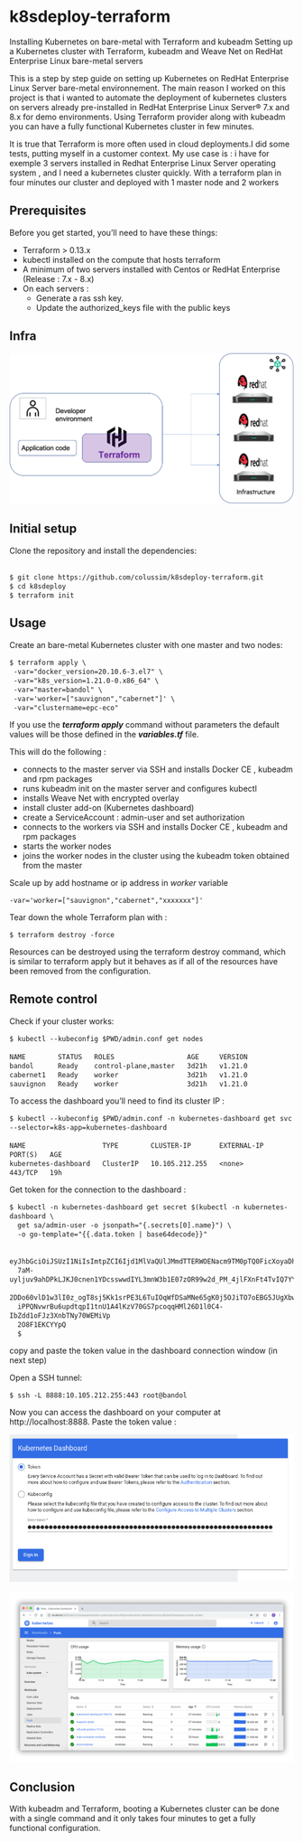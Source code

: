 # k8sdeploy-terraform
Installing Kubernetes on bare-metal with Terraform and kubeadm
Setting up a Kubernetes cluster with Terraform, kubeadm and Weave Net on RedHat Enterprise Linux bare-metal servers

This is a step by step guide on setting up Kubernetes on RedHat Enterprise Linux Server bare-metal environnement. The main reason I worked on this project is that i wanted to automate the deployment of kubernetes clusters on servers already pre-installed in RedHat Enterprise Linux Server® 7.x and 8.x for demo environments. Using Terraform provider along with kubeadm you can have a fully functional Kubernetes cluster in few minutes.

It is true that Terraform is more often used in cloud deployments.I did some tests, putting myself in a customer context.
My use case is : i have for exemple 3 servers installed in Redhat Enterprise Linux Server operating system , and I need a kubernetes cluster quickly.
With a terraform plan in four minutes our cluster and deployed with 1 master node and 2 workers

## Prerequisites

Before you get started, you’ll need to have these things:
* Terraform > 0.13.x
* kubectl installed on the compute that hosts terraform
* A minimum of two servers installed with Centos or RedHat Enterprise (Release : 7.x - 8.x)
* On each servers :
  * Generate a ras ssh key.
  * Update the authorized_keys file with the public keys

## Infra
![infra, the Kubernetes infra](images/infra.png)

## Initial setup

Clone the repository and install the dependencies:

```

$ git clone https://github.com/colussim/k8sdeploy-terraform.git
$ cd k8sdeploy
$ terraform init

```

## Usage

Create an bare-metal Kubernetes cluster with one master and two nodes:

```
$ terraform apply \
 -var="docker_version=20.10.6-3.el7" \
 -var="k8s_version=1.21.0-0.x86_64" \
 -var="master=bandol" \
 -var='worker=["sauvignon","cabernet"]' \
 -var="clustername=epc-eco"
```

If you use the ***terraform apply*** command without parameters the default values will be those defined in the ***variables.tf*** file.

This will do the following :
* connects to the master server via SSH and installs Docker CE , kubeadm and rpm packages
* runs kubeadm init on the master server and configures kubectl
* installs Weave Net with encrypted overlay
* install cluster add-on (Kubernetes dashboard)
* create a ServiceAccount : admin-user and set authorization
* connects to the workers via SSH and installs Docker CE , kubeadm and rpm packages
* starts the worker nodes
* joins the worker nodes in the cluster using the kubeadm token obtained from the master

Scale up by add hostname or ip address in *worker* variable

```
-var='worker=["sauvignon","cabernet","xxxxxxx"]'
```

Tear down the whole Terraform plan with :

```
$ terraform destroy -force
```

Resources can be destroyed using the terraform destroy command, which is similar to terraform apply but it behaves as if all of the resources have been removed from the configuration.

## Remote control

Check if your cluster works:

```
$ kubectl --kubeconfig $PWD/admin.conf get nodes

NAME        STATUS   ROLES                  AGE     VERSION
bandol      Ready    control-plane,master   3d21h   v1.21.0
cabernet1   Ready    worker                 3d21h   v1.21.0
sauvignon   Ready    worker                 3d21h   v1.21.0

```

To access the dashboard you’ll need to find its cluster IP :
```
$ kubectl --kubeconfig $PWD/admin.conf -n kubernetes-dashboard get svc --selector=k8s-app=kubernetes-dashboard

NAME                   TYPE        CLUSTER-IP       EXTERNAL-IP   PORT(S)   AGE
kubernetes-dashboard   ClusterIP   10.105.212.255   <none>        443/TCP   19h

```

Get token for the connection to the dashboard :
```
$ kubectl -n kubernetes-dashboard get secret $(kubectl -n kubernetes-dashboard \
  get sa/admin-user -o jsonpath="{.secrets[0].name}") \
  -o go-template="{{.data.token | base64decode}}"

  eyJhbGciOiJSUzI1NiIsImtpZCI6Ijd1MlVaQUlJMmdTTERWOENacm9TM0pTQ0FicXoyaDhGbnF5R1
  7aM-uyljuv9ahDPkLJKJ0cnen1YDcsswwdIYL3mnW3b1E07zOR99w2d_PM_4jlFXnFt4TvIQ7YY57L
  2DDo60vlD1w3lI0z_ogT8sj5Kk1srPE3L6TuIOqWfDSaMNe65gK0j5OJiTO7oEBG5JUgXbwGb8zOK
  iPPQNvwrBu6updtqpI1tnU1A4lKzV70GS7pcoqqHMl26D1l0C4-IbZdd1oFJz3XnbTNy70WEMiVp
  2O8F1EKCYYpQ
  $
```

copy and paste the token value in the dashboard connection window (in next step)

Open a SSH tunnel:
```
$ ssh -L 8888:10.105.212.255:443 root@bandol
```

Now you can access the dashboard on your computer at http://localhost:8888.
Paste the token value :

![KUBconnect, the Kubernetes Dashboard connexion](images/gettoken.png)


![KUBdash, the Kubernetes Dashboard](images/ui-dashboard.png)

## Conclusion

With kubeadm and Terraform, booting a Kubernetes cluster can be done with a single
command and it only takes four minutes to get a fully functional configuration.

